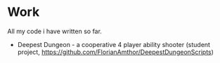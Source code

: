 # Work
All my code i have written so far.

  - Deepest Dungeon -  a cooperative 4 player ability shooter (student project, https://github.com/FlorianAmthor/DeepestDungeonScripts)
